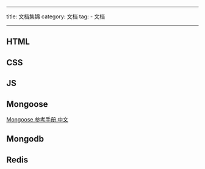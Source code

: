 ----

title: 文档集锦
category: 文档
tag:
	- 文档
	
----

## HTML



## CSS


## JS


## Mongoose

[Mongoose 参考手册 中文](https://i.jakeyu.top/2017/02/28/mongoose参考手册/)


## Mongodb


## Redis